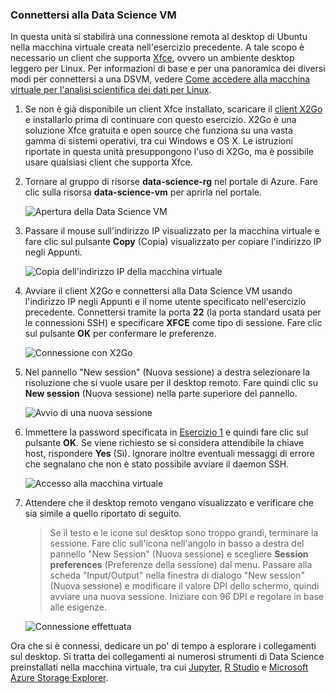 ### <a name="connect-to-the-data-science-vm"></a>Connettersi alla Data Science VM

In questa unità si stabilirà una connessione remota al desktop di Ubuntu nella macchina virtuale creata nell'esercizio precedente. A tale scopo è necessario un client che supporta [Xfce](https://xfce.org/), ovvero un ambiente desktop leggero per Linux. Per informazioni di base e per una panoramica dei diversi modi per connettersi a una DSVM, vedere [Come accedere alla macchina virtuale per l'analisi scientifica dei dati per Linux](https://docs.microsoft.com/azure/machine-learning/data-science-virtual-machine/dsvm-ubuntu-intro#how-to-access-the-data-science-virtual-machine-for-linux).

1. Se non è già disponibile un client Xfce installato, scaricare il [client X2Go](https://wiki.x2go.org/doku.php/download:start) e installarlo prima di continuare con questo esercizio. X2Go è una soluzione Xfce gratuita e open source che funziona su una vasta gamma di sistemi operativi, tra cui Windows e OS X. Le istruzioni riportate in questa unità presuppongono l'uso di X2Go, ma è possibile usare qualsiasi client che supporta Xfce.

1. Tornare al gruppo di risorse **data-science-rg** nel portale di Azure. Fare clic sulla risorsa **data-science-vm** per aprirla nel portale.

    ![Apertura della Data Science VM](../media-draft/2-open-data-science-vm.png)

1. Passare il mouse sull'indirizzo IP visualizzato per la macchina virtuale e fare clic sul pulsante **Copy** (Copia) visualizzato per copiare l'indirizzo IP negli Appunti.

    ![Copia dell'indirizzo IP della macchina virtuale](../media-draft/2-copy-ip-address.png)

1. Avviare il client X2Go e connettersi alla Data Science VM usando l'indirizzo IP negli Appunti e il nome utente specificato nell'esercizio precedente. Connettersi tramite la porta **22** (la porta standard usata per le connessioni SSH) e specificare **XFCE** come tipo di sessione. Fare clic sul pulsante **OK** per confermare le preferenze.

    ![Connessione con X2Go](../media-draft/2-new-session-1.png)

1. Nel pannello "New session" (Nuova sessione) a destra selezionare la risoluzione che si vuole usare per il desktop remoto. Fare quindi clic su **New session** (Nuova sessione) nella parte superiore del pannello.

    ![Avvio di una nuova sessione](../media-draft/2-new-session-2.png)

1. Immettere la password specificata in [Esercizio 1](#Exercise1) e quindi fare clic sul pulsante **OK**. Se viene richiesto se si considera attendibile la chiave host, rispondere **Yes** (Sì). Ignorare inoltre eventuali messaggi di errore che segnalano che non è stato possibile avviare il daemon SSH.

    ![Accesso alla macchina virtuale](../media-draft/2-new-session-3.png)

1. Attendere che il desktop remoto vengano visualizzato e verificare che sia simile a quello riportato di seguito.

    > Se il testo e le icone sul desktop sono troppo grandi, terminare la sessione. Fare clic sull'icona nell'angolo in basso a destra del pannello "New Session" (Nuova sessione) e scegliere **Session preferences** (Preferenze della sessione) dal menu. Passare alla scheda "Input/Output" nella finestra di dialogo "New session" (Nuova sessione) e modificare il valore DPI dello schermo, quindi avviare una nuova sessione. Iniziare con 96 DPI e regolare in base alle esigenze.

    ![Connessione effettuata](../media-draft/2-ubuntu-desktop.png)

Ora che si è connessi, dedicare un po' di tempo a esplorare i collegamenti sul desktop. Si tratta dei collegamenti ai numerosi strumenti di Data Science preinstallati nella macchina virtuale, tra cui [Jupyter](http://jupyter.org/), [R Studio](https://www.rstudio.com/) e [Microsoft Azure Storage Explorer](https://azure.microsoft.com/features/storage-explorer/).